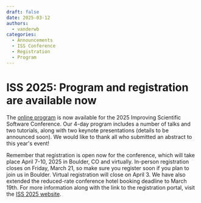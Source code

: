 ```yaml
---
draft: false 
date: 2025-03-12
authors:
  - vanderwb
categories:
  - Announcements
  - ISS Conference
  - Registration
  - Program
---
```


# ISS 2025: Program and registration are available now

The [online program](iss/2025-program/) is now available for the 2025 Improving
Scientific Software Conference. Our 4-day program includes a number of talks and
two tutorials, along with two keynote presentations (details to be announced
soon). We would like to thank all who submitted an abstract to this year's
event!

Remember that registration is open now for the conference, which will take place
April 7-10, 2025 in Boulder, CO and virtually. In-person registration closes on
Friday, March 21, so make sure you register soon if you plan to join us in
Boulder. Virtual registration will close on April 3. We have also extended the
reduced-rate conference hotel booking deadline to March 19th. For more
information along with the link to the registration portal, visit the [ISS 2025
website](iss/2025/).

